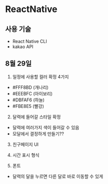 # ReactNative

## 사용 기술

- React Native CLI
- kakao API

## 8월 29일

1. 일정에 사용할 컬러 확정
   4가지

- #FFF8BD (개나리)
- #EEEBFC (아이보리)
- #DBFAF6 (하늘)
- #FBE8E5 (빨강)

2. 달력에 들어갈 스타일 확정

- 달력에 여러가지 색이 들어갈 수 있음
- 모달에서 결정하게 만들기??

3. 친구페이지 UI

4. 시간 표시 형식

5. 폰트

- 달력의 달을 누르면 다른 달로 바로 이동할 수 있게

